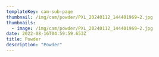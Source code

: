 ```yaml
---
templateKey: cam-sub-page
thumbnail: /img/cam/powder/PXL_20240112_144401969~2.jpg
thumbnails:
  - image: /img/cam/powder/PXL_20240112_144401969~2.jpg
date: 2022-08-16T04:59:59.653Z
title: Powder 
description: "Powder"
---
```

